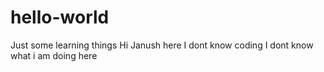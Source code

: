 # hello-world
Just some learning things
Hi Janush here
I dont know coding
I dont know what i am doing here
